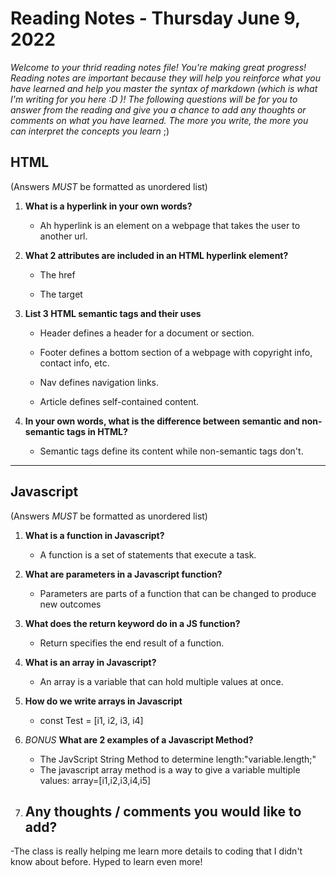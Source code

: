 
# Reading Notes - Thursday June 9, 2022

*Welcome to your thrid reading notes file! You're making great progress! Reading notes are important because they will help you reinforce what you have learned and help you master the syntax of markdown (which is what I'm writing for you here :D )! The following questions will be for you to answer from the reading and give you a chance to add any thoughts or comments on what you have learned. The more you write, the more you can interpret the concepts you learn* ;)

## HTML

(Answers *MUST* be formatted as unordered list)

1. **What is a hyperlink in your own words?**

    - Ah hyperlink is an element on a webpage that takes the user to another url.

2. **What 2 attributes are included in an HTML hyperlink element?**

    - The href

    - The target

3. **List 3 HTML semantic tags and their uses**

    - Header defines a header for a document or section.

    - Footer defines a bottom section of a webpage with copyright info, contact info, etc.

    - Nav defines navigation links.

    - Article defines self-contained content.

4. **In your own words, what is the difference between semantic and non-semantic tags in HTML?**

    - Semantic tags define its content while non-semantic tags don't.

--------------------------------

## Javascript

(Answers *MUST* be formatted as unordered list)

1. **What is a function in Javascript?**

    - A function is a set of statements that execute a task.

2. **What are parameters in a Javascript function?**

    - Parameters are parts of a function that can be changed to produce new outcomes

3. **What does the return keyword do in a JS function?**

    - Return specifies the end result of a function.

4. **What is an array in Javascript?**

    - An array is a variable that can hold multiple values at once.
5. **How do we write arrays in Javascript**
    - const Test = [i1, i2, i3, i4]
6. *BONUS* **What are 2 examples of a Javascript Method?**
    - The JavScript String Method to determine length:"variable.length;"
    - The javascript array method is a way to give a variable multiple values: array=[i1,i2,i3,i4,i5]

7. ## Any thoughts / comments you would like to add?
-The class is really helping me learn more details to coding that I didn't know about before. Hyped to learn even more!
